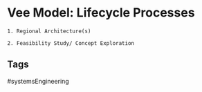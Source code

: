 # Vee Model: Lifecycle Processes 
	
	1. Regional Architecture(s)  
	
	2. Feasibility Study/ Concept Exploration

## Tags
#systemsEngineering
